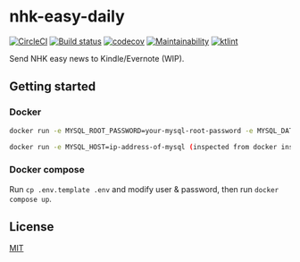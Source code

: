 # nhk-easy-daily 
[![CircleCI](https://circleci.com/gh/Frederick-S/nhk-easy-daily.svg?style=shield)](https://circleci.com/gh/Frederick-S/nhk-easy-daily) [![Build status](https://ci.appveyor.com/api/projects/status/i110dy5pv06etrja/branch/master?svg=true)](https://ci.appveyor.com/project/Frederick-S/nhk-easy-daily/branch/master) [![codecov](https://codecov.io/gh/Frederick-S/nhk-easy-daily/branch/master/graph/badge.svg)](https://codecov.io/gh/Frederick-S/nhk-easy-daily) [![Maintainability](https://api.codeclimate.com/v1/badges/f678f3215e4758e0457f/maintainability)](https://codeclimate.com/github/Frederick-S/nhk-easy-daily/maintainability) [![ktlint](https://img.shields.io/badge/code%20style-%E2%9D%A4-FF4081.svg)](https://ktlint.github.io/)

Send NHK easy news to Kindle/Evernote (WIP).

## Getting started
### Docker
```sh
docker run -e MYSQL_ROOT_PASSWORD=your-mysql-root-password -e MYSQL_DATABASE=nhk -e MYSQL_USER=your-mysql-user -e MYSQL_PASSWORD=your-mysql-user-password -p 3306:3306 -d mysql:8

docker run -e MYSQL_HOST=ip-address-of-mysql (inspected from docker inspect mysql-container) -e MYSQL_USER=your-mysql-user -e MYSQL_PASSWORD=your-mysql-user-password -p 8080:8080 xiaodanmao/nhk-easy-daily
```

### Docker compose
Run `cp .env.template .env` and modify user & password, then run `docker compose up`.

## License
[MIT](LICENSE)
